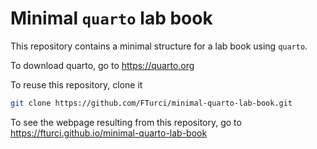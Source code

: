 # Minimal `quarto` lab book

This repository contains a minimal structure for a lab book using `quarto`.

To download quarto, go to https://quarto.org

To reuse this repository, clone it 

```bash
git clone https://github.com/FTurci/minimal-quarto-lab-book.git
```

To see the webpage resulting from this repository, go to https://fturci.github.io/minimal-quarto-lab-book 
